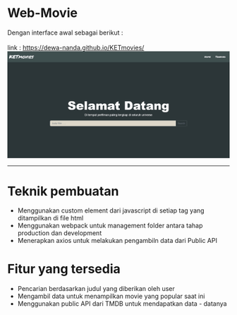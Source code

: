 # Web-Movie
Dengan interface awal sebagai berikut :<br><br>
link : https://dewa-nanda.github.io/KETmovies/
<img src="/src/Interface.jpg">

___

# Teknik pembuatan
<ul>
  <li>Menggunakan custom element dari javascript di setiap tag yang ditampilkan di file html</li>
  <li>Menggunakan webpack untuk management folder antara tahap production dan development</li>
  <li>Menerapkan axios untuk melakukan pengambiln data dari Public API</li>
</ul>

# Fitur yang tersedia
<ul>
  <li>Pencarian berdasarkan judul yang diberikan oleh user</li>
  <li>Mengambil data untuk menampilkan movie yang popular saat ini</li>
  <li>Menggunakan public API dari TMDB untuk mendapatkan data - datanya</li>
</ul>
